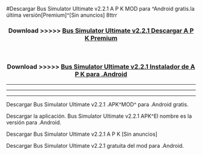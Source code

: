 #Descargar Bus Simulator Ultimate v2.2.1 A P K MOD para ^Android gratis.la última versión[Premium]^[Sin anuncios] 8ttrr



<div align="center">
<h3>Download >>>>> <a href="https://es-web.web.app/?es= Bus Simulator Ultimate v2.2.1">Bus Simulator Ultimate v2.2.1 Descargar A P K Premium</a></h3><br>

<h3>Download >>>>> <a href="https://es-web.web.app/?es= Bus Simulator Ultimate v2.2.1">Bus Simulator Ultimate v2.2.1 Instalador de A P K para .Android</a></h3>
</div>


----------------------------------------------------------

----------------------------------------------------------

----------------------------------------------------------

Descargar Bus Simulator Ultimate v2.2.1 .APK^MOD^ para .Android gratis.

Descargar la aplicación. Bus Simulator Ultimate v2.2.1 APK^El nombre es la versión para .Android.

Descargar Bus Simulator Ultimate v2.2.1 A P K [Sin anuncios]

Descargar Bus Simulator Ultimate v2.2.1 gratuita del mod para .Android.